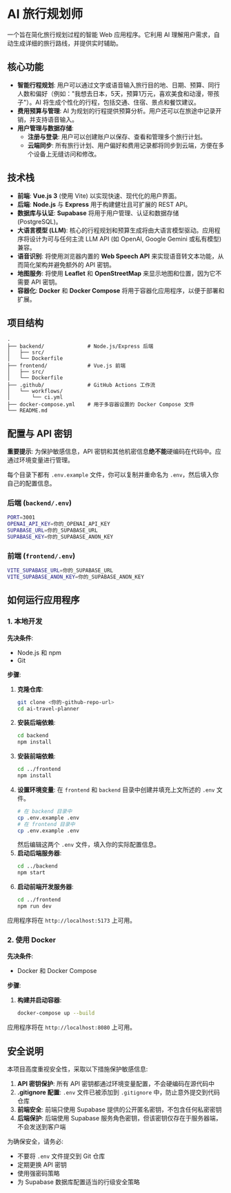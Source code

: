 # AI 旅行规划师

一个旨在简化旅行规划过程的智能 Web 应用程序。它利用 AI 理解用户需求，自动生成详细的旅行路线，并提供实时辅助。

## 核心功能

- **智能行程规划**: 用户可以通过文字或语音输入旅行目的地、日期、预算、同行人数和偏好（例如："我想去日本，5天，预算1万元，喜欢美食和动漫，带孩子"）。AI 将生成个性化的行程，包括交通、住宿、景点和餐饮建议。
- **费用预算与管理**: AI 为规划的行程提供预算分析。用户还可以在旅途中记录开销，并支持语音输入。
- **用户管理与数据存储**:
  - **注册与登录**: 用户可以创建账户以保存、查看和管理多个旅行计划。
  - **云端同步**: 所有旅行计划、用户偏好和费用记录都将同步到云端，方便在多个设备上无缝访问和修改。

## 技术栈

- **前端**: **Vue.js 3** (使用 Vite) 以实现快速、现代化的用户界面。
- **后端**: **Node.js** 与 **Express** 用于构建健壮且可扩展的 REST API。
- **数据库与认证**: **Supabase** 将用于用户管理、认证和数据存储 (PostgreSQL)。
- **大语言模型 (LLM)**: 核心的行程规划和预算生成将由大语言模型驱动。应用程序将设计为可与任何主流 LLM API (如 OpenAI, Google Gemini 或私有模型) 兼容。
- **语音识别**: 将使用浏览器内置的 **Web Speech API** 来实现语音转文本功能，从而简化架构并避免额外的 API 密钥。
- **地图服务**: 将使用 **Leaflet** 和 **OpenStreetMap** 来显示地图和位置，因为它不需要 API 密钥。
- **容器化**: **Docker** 和 **Docker Compose** 将用于容器化应用程序，以便于部署和扩展。

## 项目结构

```
.
├── backend/              # Node.js/Express 后端
│   ├── src/
│   └── Dockerfile
├── frontend/             # Vue.js 前端
│   ├── src/
│   └── Dockerfile
├── .github/              # GitHub Actions 工作流
│   └── workflows/
│       └── ci.yml
├── docker-compose.yml    # 用于多容器设置的 Docker Compose 文件
└── README.md
```

## 配置与 API 密钥

**重要提示**: 为保护敏感信息，API 密钥和其他机密信息**绝不能**硬编码在代码中。应通过环境变量进行管理。

每个目录下都有 `.env.example` 文件，你可以复制并重命名为 `.env`，然后填入你自己的配置信息。

### 后端 (`backend/.env`)

```bash
PORT=3001
OPENAI_API_KEY=你的_OPENAI_API_KEY
SUPABASE_URL=你的_SUPABASE_URL
SUPABASE_KEY=你的_SUPABASE_ANON_KEY
```

### 前端 (`frontend/.env`)

```bash
VITE_SUPABASE_URL=你的_SUPABASE_URL
VITE_SUPABASE_ANON_KEY=你的_SUPABASE_ANON_KEY
```

## 如何运行应用程序

### 1. 本地开发

**先决条件**:
- Node.js 和 npm
- Git

**步骤**:
1.  **克隆仓库**:
    ```bash
    git clone <你的-github-repo-url>
    cd ai-travel-planner
    ```
2.  **安装后端依赖**:
    ```bash
    cd backend
    npm install
    ```
3.  **安装前端依赖**:
    ```bash
    cd ../frontend
    npm install
    ```
4.  **设置环境变量**: 在 `frontend` 和 `backend` 目录中创建并填充上文所述的 `.env` 文件。
    ```bash
    # 在 backend 目录中
    cp .env.example .env
    # 在 frontend 目录中
    cp .env.example .env
    ```
    然后编辑这两个 `.env` 文件，填入你的实际配置信息。
5.  **启动后端服务器**:
    ```bash
    cd ../backend
    npm start
    ```
6.  **启动前端开发服务器**:
    ```bash
    cd ../frontend
    npm run dev
    ```
应用程序将在 `http://localhost:5173` 上可用。

### 2. 使用 Docker

**先决条件**:
- Docker 和 Docker Compose

**步骤**:
1.  **构建并启动容器**:
    ```bash
    docker-compose up --build
    ```
应用程序将在 `http://localhost:8080` 上可用。

## 安全说明

本项目高度重视安全性，采取以下措施保护敏感信息:

1. **API 密钥保护**: 所有 API 密钥都通过环境变量配置，不会硬编码在源代码中
2. **.gitignore 配置**: `.env` 文件已被添加到 `.gitignore` 中，防止意外提交到代码仓库
3. **前端安全**: 前端只使用 Supabase 提供的公开匿名密钥，不包含任何私密密钥
4. **后端保护**: 后端使用 Supabase 服务角色密钥，但该密钥仅存在于服务器端，不会发送到客户端

为确保安全，请务必:
- 不要将 `.env` 文件提交到 Git 仓库
- 定期更换 API 密钥
- 使用强密码策略
- 为 Supabase 数据库配置适当的行级安全策略